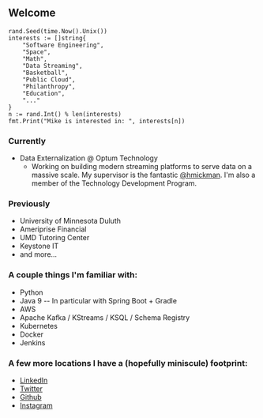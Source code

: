 ## Welcome
```
rand.Seed(time.Now().Unix())
interests := []string{
    "Software Engineering",
    "Space",
    "Math",
    "Data Streaming",
    "Basketball",
    "Public Cloud",
    "Philanthropy",
    "Education",
    "..."
}
n := rand.Int() % len(interests)
fmt.Print("Mike is interested in: ", interests[n])
```

### Currently
* Data Externalization @ Optum Technology
  * Working on building modern streaming platforms to serve data on a massive scale. My supervisor is the fantastic [@hmickman](https://twitter.com/hmickman). I'm also a member of the Technology Development Program.

### Previously
* University of Minnesota Duluth
* Ameriprise Financial
* UMD Tutoring Center
* Keystone IT
* and more...

### A couple things I'm familiar with: 
* Python
* Java 9 -- In particular with Spring Boot + Gradle
* AWS 
* Apache Kafka / KStreams / KSQL / Schema Registry
* Kubernetes
* Docker
* Jenkins

### A few more locations I have a (hopefully miniscule) footprint:
* [LinkedIn](https://www.linkedin.com/in/michael-schlosser/)
* [Twitter](https://twitter.com/MikeSchlosser16)
* [Github](https://github.com/MikeSchlosser16)
* [Instagram](https://www.instagram.com/mikeschlosser16/)

